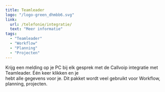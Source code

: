 ```yaml
---
title: Teamleader
logo: "/logo-green_dhmbb6.svg"
link:
  url: /telefonie/integratie/
  text: "Meer informatie"
tags:
  - "Teamleader"
  - "Workflow"
  - "Planning"
  - "Projecten"
---
```

Krijg een melding op je PC bij elk gesprek met de Callvoip integratie met Teamleader. Één keer klikken en je<br>
hebt alle gegevens voor je. Dit pakket wordt veel gebruikt voor Workflow, planning, projecten.
